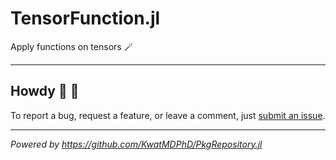 # TensorFunction.jl

Apply functions on tensors :magic_wand:

---

## Howdy :wave: :cowboy_hat_face:

To report a bug, request a feature, or leave a comment, just [submit an issue](https://github.com/KwatMDPhD/TensorFunction.jl/issues/new/choose).

---

_Powered by https://github.com/KwatMDPhD/PkgRepository.jl_
